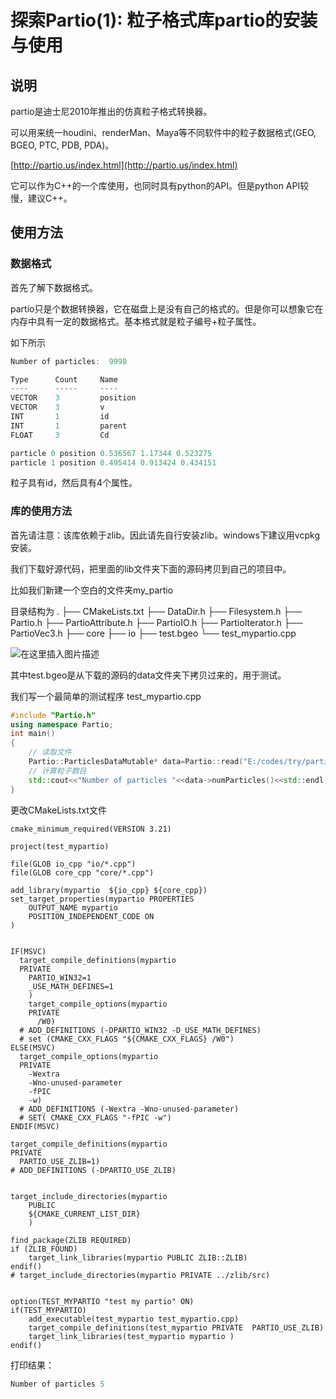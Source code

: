 # 探索Partio(1): 粒子格式库partio的安装与使用

## 说明
partio是迪士尼2010年推出的仿真粒子格式转换器。

可以用来统一houdini、renderMan、Maya等不同软件中的粒子数据格式(GEO, BGEO, PTC, PDB, PDA)。


[http://partio.us/index.html](http://partio.us/index.html)

它可以作为C++的一个库使用，也同时具有python的API。但是python API较慢，建议C++。

## 使用方法

### 数据格式
首先了解下数据格式。

partio只是个数据转换器，它在磁盘上是没有自己的格式的。但是你可以想象它在内存中具有一定的数据格式。基本格式就是粒子编号+粒子属性。

如下所示
```cpp
Number of particles:  9998

Type      Count     Name                          
----      -----     ----                          
VECTOR    3         position                      
VECTOR    3         v                             
INT       1         id                            
INT       1         parent                        
FLOAT     3         Cd                            

particle 0 position 0.536567 1.17344 0.523275
particle 1 position 0.495414 0.913424 0.434151
```
粒子具有id，然后具有4个属性。

### 库的使用方法
首先请注意：该库依赖于zlib。因此请先自行安装zlib。windows下建议用vcpkg安装。


我们下载好源代码，把里面的lib文件夹下面的源码拷贝到自己的项目中。

比如我们新建一个空白的文件夹my_partio

目录结构为
.
├── CMakeLists.txt
├── DataDir.h
├── Filesystem.h
├── Partio.h
├── PartioAttribute.h
├── PartioIO.h
├── PartioIterator.h
├── PartioVec3.h
├── core
├── io
├── test.bgeo
└── test_mypartio.cpp

![在这里插入图片描述](https://img-blog.csdnimg.cn/e5db94c5366f48a5850405025ae79514.png)


其中test.bgeo是从下载的源码的data文件夹下拷贝过来的，用于测试。


我们写一个最简单的测试程序
 test_mypartio.cpp
```cpp
#include "Partio.h"
using namespace Partio;
int main()
{
    // 读取文件
    Partio::ParticlesDataMutable* data=Partio::read("E:/codes/try/partio/my_partio/test.bgeo");
    // 计算粒子数目
    std::cout<<"Number of particles "<<data->numParticles()<<std::endl;
}
```

更改CMakeLists.txt文件

```
cmake_minimum_required(VERSION 3.21)

project(test_mypartio)

file(GLOB io_cpp "io/*.cpp")
file(GLOB core_cpp "core/*.cpp")

add_library(mypartio  ${io_cpp} ${core_cpp})
set_target_properties(mypartio PROPERTIES
    OUTPUT_NAME mypartio
    POSITION_INDEPENDENT_CODE ON
)


IF(MSVC)
  target_compile_definitions(mypartio 
  PRIVATE 
    PARTIO_WIN32=1
    _USE_MATH_DEFINES=1
    )
    target_compile_options(mypartio 
    PRIVATE 
      /W0)
  # ADD_DEFINITIONS (-DPARTIO_WIN32 -D_USE_MATH_DEFINES)
  # set (CMAKE_CXX_FLAGS "${CMAKE_CXX_FLAGS} /W0")
ELSE(MSVC)
  target_compile_options(mypartio 
  PRIVATE  
    -Wextra 
    -Wno-unused-parameter
    -fPIC
    -w)
  # ADD_DEFINITIONS (-Wextra -Wno-unused-parameter)
  # SET( CMAKE_CXX_FLAGS "-fPIC -w")
ENDIF(MSVC)

target_compile_definitions(mypartio 
PRIVATE 
  PARTIO_USE_ZLIB=1)
# ADD_DEFINITIONS (-DPARTIO_USE_ZLIB)


target_include_directories(mypartio
    PUBLIC
    ${CMAKE_CURRENT_LIST_DIR}
    )

find_package(ZLIB REQUIRED)
if (ZLIB_FOUND)
    target_link_libraries(mypartio PUBLIC ZLIB::ZLIB)
endif()
# target_include_directories(mypartio PRIVATE ../zlib/src)


option(TEST_MYPARTIO "test my partio" ON)
if(TEST_MYPARTIO)
    add_executable(test_mypartio test_mypartio.cpp)
    target_compile_definitions(test_mypartio PRIVATE  PARTIO_USE_ZLIB)
    target_link_libraries(test_mypartio mypartio )
endif()
```



打印结果：

```cpp
Number of particles 5
```
